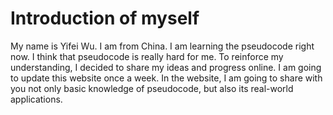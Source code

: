 # Introduction of myself
My name is Yifei Wu. 
I am from China. 
I am learning the pseudocode right now. 
I think that pseudocode is really hard for me. 
To reinforce my understanding, I decided to share my ideas and progress online.
I am going to update this website once a week. 
In the website, I am going to share with you not only basic knowledge of pseudocode, but also its real-world applications. 

